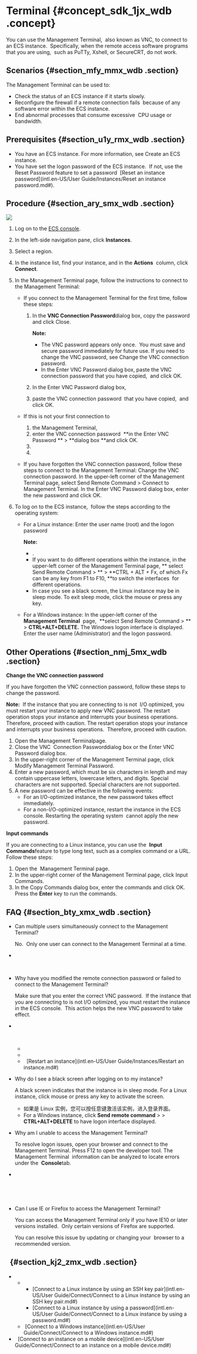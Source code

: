 # Terminal {#concept_sdk_1jx_wdb .concept}

You can use the Management Terminal,  also known as VNC, to connect to an ECS instance.  Specifically, when the remote access software programs that you are using,  such as PuTTy, Xshell, or SecureCRT, do not work.     

## Scenarios {#section_mfy_mmx_wdb .section}

The Management Terminal can be used to:

-   Check the status of an ECS instance if it starts slowly.
-   Reconfigure the firewall if a remote connection fails  because of any software error within the ECS instance.
-   End abnormal processes that consume excessive  CPU usage or bandwidth.

## Prerequisites {#section_u1y_rmx_wdb .section}

-   You have an ECS instance. For more information, see Create an ECS instance.
-   You have set the logon password of the ECS instance.  If not, use the Reset Password feature to set a password  [Reset an instance password](intl.en-US/User Guide/Instances/Reset an instance password.md#).

## Procedure {#section_ary_smx_wdb .section}

![](http://static-aliyun-doc.oss-cn-hangzhou.aliyuncs.com/assets/img/9619/5162_en-US.png)

1.  Log on to the [ECS console](https://ecs.console.aliyun.com/#/home).
2.  In the left-side navigation pane, click **Instances**.
3.  Select a region.
4.  In the instance list, find your instance, and in the **Actions**  column, click  **Connect**.
5.  In the Management Terminal page, follow the instructions to connect to the Management Terminal:
    -   If you connect to the Management Terminal for the first time, follow these steps:

        1.  In the **VNC Connection Password**dialog box, copy the password and click Close.

            **Note:** 

            -   The VNC password appears only once.  You must save and secure password immediately for future use. If you need to change the VNC password, see Change the VNC connection password.
            -   In the Enter VNC Password dialog box, paste the VNC connection password that you have copied,  and click OK.
        2.  In the Enter VNC Password dialog box, 
        3.  paste the VNC connection password  that you have copied,  and click OK.
    -   If this is not your first connection to 

        1.  the Management Terminal, 
        2.  enter the VNC connection password  **in the Enter VNC Password ** \> **dialog box **and click OK.
        3.   
        4.     
    -   If you have forgotten the VNC connection password, follow these steps to connect to the Management Terminal: Change the VNC connection password. In the upper-left corner of the Management Terminal page, select Send Remote Command \> Connect to Management Terminal. In the Enter VNC Password dialog box, enter the new password and click OK.

6.  To log on to the ECS instance,  follow the steps according to the operating system:
    -   For a Linux instance: Enter the user name \(root\) and the logon password

        **Note:** 

        -   . 
        -   If you want to do different operations within the instance, in the upper-left corner of the Management Terminal page, ** select Send Remote Command \> ** \> **CTRL + ALT + Fx, of which Fx can be any key from F1 to F10, **to switch the interfaces  for different operations.
        -   In case you see a black screen, the Linux instance may be in sleep mode. To exit sleep mode, click the mouse or press any key.
    -   For a Windows instance: In the upper-left corner of the **Management Terminal**  page,  **select Send Remote Command \> ** \> **CTRL+ALT+DELETE.** The Windows logon interface is displayed.  Enter the user name \(Administrator\) and the logon password.

## Other Operations {#section_nmj_5mx_wdb .section}

**Change the VNC connection password**

If you have forgotten the VNC connection password, follow these steps to change the password.

**Note:**  If the instance that you are connecting to is not  I/O optimized, you must restart your instance to apply new VNC password. The restart operation stops your instance and interrupts your business operations. Therefore, proceed with caution. The restart operation stops your instance and interrupts your business operations.  Therefore, proceed with caution.

1.  Open the Management Terminalpage.
2.  Close the VNC  Connection Passworddialog box or the Enter VNC Password dialog box.
3.  In the upper-right corner of the Management Terminal page, click Modify Management Terminal Password.
4.  Enter a new password, which must be six characters in length and may contain uppercase letters, lowercase letters, and digits. Special characters are not supported. Special characters are not supported.
5.  A new password can be effective in the following events:
    -   For an I/O-optimized instance, the new password takes effect immediately.
    -   For a non-I/O-optimized instance, restart the instance in the ECS console. Restarting the operating system  cannot apply the new password.

**Input commands**

If you are connecting to a Linux instance, you can use the  **Input Commands**feature to type long text, such as a complex command or a URL. Follow these steps:

1.  Open the  Management Terminal page.
2.  In the upper-right corner of the Management Terminal page, click Input Commands.
3.  In the Copy Commands dialog box, enter the commands and click OK. Press the **Enter** key to run the commands.

## FAQ {#section_bty_xmx_wdb .section}

-   Can multiple users simultaneously connect to the Management Terminal?

    No.  Only one user can connect to the Management Terminal at a time.

-    

     

-   Why have you modified the remote connection password or failed to connect to the Management Terminal?

    Make sure that you enter the correct VNC password.  If the instance that you are connecting to is not I/O optimized, you must restart the instance in the ECS console.  This action helps the new VNC password to take effect.

-    

       

    -    
    -    
    -     [Restart an instance](intl.en-US/User Guide/Instances/Restart an instance.md#)  
-   Why do I see a black screen after logging on to my instance?

    A black screen indicates that the instance is in sleep mode. For a Linux instance, click mouse or press any key to activate the screen.

    -   如果是 Linux 实例，您可以按任意键激活该实例，进入登录界面。
    -   For a Windows instance, click **Send remote command** \> \> **CTRL+ALT+DELETE** to have logon interface displayed.
-   Why am I unable to access the Management Terminal?

    To resolve logon issues, open your browser and connect to the Management Terminal. Press F12 to open the developer tool. The Management Terminal  information can be analyzed to locate errors under the  **Console**tab.

-    

         

        

-   Can I use IE or Firefox to access the Management Terminal?

    You can access the Management Terminal only if you have IE10 or later versions installed.  Only certain versions of Firefox are supported. 

    You can resolve this issue by updating or changing your  browser to a recommended version.


##   {#section_kj2_zmx_wdb .section}

-    
    -    
        -   [Connect to a Linux instance by using an SSH key pair](intl.en-US/User Guide/Connect/Connect to a Linux instance by using an SSH key pair.md#)
        -   [Connect to a Linux instance by using a password](intl.en-US/User Guide/Connect/Connect to a Linux instance by using a password.md#)
    -    [Connect to a Windows instance](intl.en-US/User Guide/Connect/Connect to a Windows instance.md#)
-     [Connect to an instance on a mobile device](intl.en-US/User Guide/Connect/Connect to an instance on a mobile device.md#)

